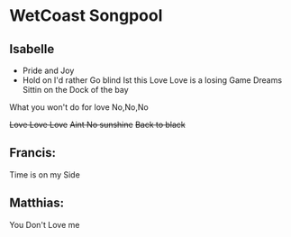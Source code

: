 # WetCoast Songpool

## Isabelle
* Pride and Joy
* Hold on
I'd rather Go blind
Ist this Love
Love is a losing Game
Dreams
Sittin on the Dock of the bay

What you won't do for love
No,No,No

~~Love Love Love~~
~~Aint No sunshine~~
~~Back to black~~

## Francis:
Time is on my Side

## Matthias:
You Don't Love me  
